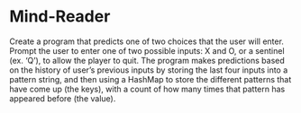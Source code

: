 # Mind-Reader
Create a program that predicts one of two choices that the user will enter. Prompt the
user to enter one of two possible inputs: X and O, or a sentinel (ex. ‘Q’), to allow the
player to quit.
The program makes predictions based on the history of user’s previous inputs by storing
the last four inputs into a pattern string, and then using a HashMap to store the different
patterns that have come up (the keys), with a count of how many times that pattern has
appeared before (the value).
